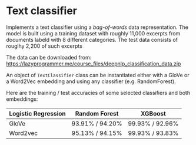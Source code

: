 # Text classifier

Implements a text classifier using a *bag-of-words* data representation. The model is built using a training dataset with roughly 11,000 excerpts from documents labeld with 8 different categories. The test data consists of rouglhy 2,200 of such excerpts

The data can be downloaded from:
https://lazyprogrammer.me/course_files/deepnlp_classification_data.zip

An object of `TextClassifier` class can be instantiated either with a GloVe or a Word2Vec embedding and using any classifier (e.g. RandomForest).

Here are the training / test accuracies of some selected classifiers and both embeddings:

| Logistic Regression | Random Forest | XGBoost       |
| ------------------- | ------------- | ------------- |
GloVe |  93.91% / 94.20%    |99.93% / 92.96%|99.93% / 93.88%|
Word2vec|  95.13% / 94.15%    |99.93% / 93.83%|99.93% / 95.61%|
